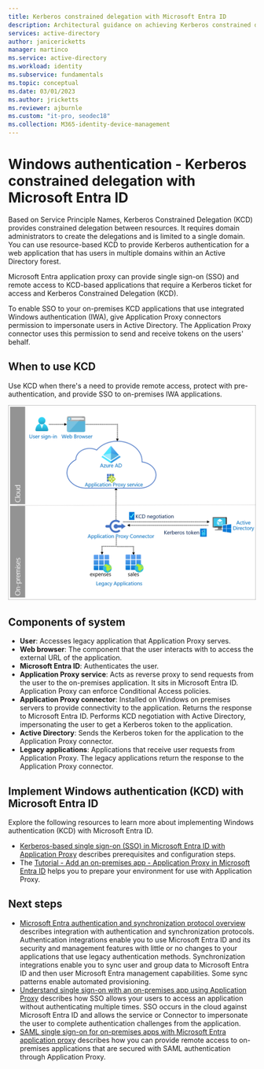 ```yaml
---
title: Kerberos constrained delegation with Microsoft Entra ID
description: Architectural guidance on achieving Kerberos constrained delegation with Microsoft Entra ID.
services: active-directory
author: janicericketts
manager: martinco
ms.service: active-directory
ms.workload: identity
ms.subservice: fundamentals
ms.topic: conceptual
ms.date: 03/01/2023
ms.author: jricketts
ms.reviewer: ajburnle
ms.custom: "it-pro, seodec18"
ms.collection: M365-identity-device-management
---
```

# Windows authentication - Kerberos constrained delegation with Microsoft Entra ID

Based on Service Principle Names, Kerberos Constrained Delegation (KCD) provides constrained delegation between resources. It requires domain administrators to create the delegations and is limited to a single domain. You can use resource-based KCD to provide Kerberos authentication for a web application that has users in multiple domains within an Active Directory forest.

Microsoft Entra application proxy can provide single sign-on (SSO) and remote access to KCD-based applications that require a Kerberos ticket for access and Kerberos Constrained Delegation (KCD).

To enable SSO to your on-premises KCD applications that use integrated Windows authentication (IWA), give Application Proxy connectors permission to impersonate users in Active Directory. The Application Proxy connector uses this permission to send and receive tokens on the users' behalf.

## When to use KCD

Use KCD when there's a need to provide remote access, protect with pre-authentication, and provide SSO to on-premises IWA applications.

![Diagram of architecture](./media/authentication-patterns/kcd-auth.png)

## Components of system

* **User**: Accesses legacy application that Application Proxy serves.
* **Web browser**: The component that the user interacts with to access the external URL of the application.
* **Microsoft Entra ID**: Authenticates the user. 
* **Application Proxy service**: Acts as reverse proxy to send requests from the user to the on-premises application. It sits in Microsoft Entra ID. Application Proxy can enforce Conditional Access policies.
* **Application Proxy connector**: Installed on Windows on premises servers to provide connectivity to the application. Returns the response to Microsoft Entra ID. Performs KCD negotiation with Active Directory, impersonating the user to get a Kerberos token to the application.
* **Active Directory**: Sends the Kerberos token for the application to the Application Proxy connector.
* **Legacy applications**: Applications that receive user requests from Application Proxy. The legacy applications return the response to the Application Proxy connector.

<a name='implement-windows-authentication-kcd-with-azure-ad'></a>

## Implement Windows authentication (KCD) with Microsoft Entra ID

Explore the following resources to learn more about implementing Windows authentication (KCD) with Microsoft Entra ID.

* [Kerberos-based single sign-on (SSO) in Microsoft Entra ID with Application Proxy](~/identity/app-proxy/application-proxy-configure-single-sign-on-with-kcd.md) describes prerequisites and configuration steps.
* The [Tutorial - Add an on-premises app - Application Proxy in Microsoft Entra ID](~/identity/app-proxy/application-proxy-add-on-premises-application.md) helps you to prepare your environment for use with Application Proxy.

## Next steps

* [Microsoft Entra authentication and synchronization protocol overview](auth-sync-overview.md) describes integration with authentication and synchronization protocols. Authentication integrations enable you to use Microsoft Entra ID and its security and management features with little or no changes to your applications that use legacy authentication methods. Synchronization integrations enable you to sync user and group data to Microsoft Entra ID and then user Microsoft Entra management capabilities. Some sync patterns enable automated provisioning.
* [Understand single sign-on with an on-premises app using Application Proxy](~/identity/app-proxy/application-proxy-config-sso-how-to.md) describes how SSO allows your users to access an application without authenticating multiple times. SSO occurs in the cloud against Microsoft Entra ID and allows the service or Connector to impersonate the user to complete authentication challenges from the application.
* [SAML single sign-on for on-premises apps with Microsoft Entra application proxy](~/identity/app-proxy/application-proxy-configure-single-sign-on-on-premises-apps.md) describes how you can provide remote access to on-premises applications that are secured with SAML authentication through Application Proxy.
